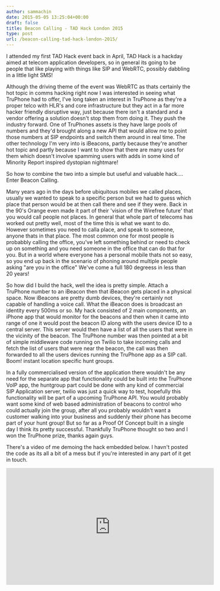 ```yaml
---
author: sammachin
date: 2015-05-05 13:25:04+00:00
draft: false
title: Beacon Calling - TAD Hack London 2015
type: post
url: /beacon-calling-tad-hack-london-2015/
---
```


I attended my first TAD Hack event back in April, TAD Hack is a hackday aimed at telecom application developers, so in general its going to be people that like playing with things like SIP and WebRTC, possibly dabbling in a little light SMS!

Although the driving theme of the event was WebRTC as thats certainly the hot topic in comms hacking right now I was interested in seeing what TruPhone had to offer, I've long taken an interest in TruPhone as they're a proper telco with HLR's and core infrastructure but they act in a far more hacker friendly disruptive way, just because there isn't a standard and a vendor offering a solution doesn't stop them from doing it. They push the industry forward.
One of TruPhones assets is they have large pools of numbers and they'd brought along a new API that would allow me to point those numbers at SIP endpoints and switch them around in real time. The other technology I'm very into is iBeacons, partly because they're another hot topic and partly because I want to show that there are many uses for them which doesn't involve spamming users with adds in some kind of Minority Report inspired dystopian nightmare!

So how to combine the two into a simple but useful and valuable hack.... Enter Beacon Calling.

Many years ago in the days before ubiquitous mobiles we called places, usually we wanted to speak to a specific person but we had to guess which place that person would be at then call there and see if they were. Back in the 90's Orange even made it part of their 'vision of the Wirefree future' that you would call people not places. In general that whole part of telecoms has worked out pretty well, most of the time this is what we want to do. However sometimes you need to calla place, and speak to someone, anyone thats in that place. The most common one for most people is probabbly calling the office, you've left something behind or need to check up on something and you need someone in the office that can do that for you. But in a world where everyone has a personal mobile thats not so easy, so you end up back in the scenario of phoning around multiple people asking "are you in the office" We've come a full 180 degreess in less than 20 years!

So how did I build the hack, well the idea is pretty simple. Attach a TruPhone number to an iBeacon then that iBeacon gets placed in a physical space. Now iBeacons are pretty dumb devices, they're certainly not capable of handling a voice call. What the iBeacon does is broadcast an identity every 500ms or so. My hack consisted of 2 main components, an iPhone app that would monitor for the beacons and then when it came into range of one it would post the beacon ID along with the users device ID to a central server. This server would then have a list of all the users that were in the vicinity of the beacon. The TruPhone number was then pointed at a bit of simple middleware code running on Twilio to take incoming calls and fetch the list of users that were near the beacon, the call was then forwarded to all the users devices running the TruPhone app as a SIP call. Boom! instant location specific hunt groups.

In a fully commercialised version of the application there wouldn't be any need for the separate app that functionality could be built into the TruPhone VoIP app, the huntgroup part could be done with any kind of commercial SIP Application server, twilio was just a quick way to test, hopefully this functionality will be part of a upcoming TruPhone API. You would probably want some kind of web based administration of beacons to control who could actually join the group, after all you probably wouldn't want a customer walking into your business and suddenly their phone has become part of your hunt group! But so far as a Proof Of Concept built in a single day I think its pretty successful. Thankfully TruPhone thought so two and I won the TruPhone prize, thanks again guys.

There's a video of me demoing the hack embedded below. I havn't posted the code as its all a bit of a mess but if you're interested in any part of it get in touch.

<iframe width="560" allowfullscreen="None" src="https://www.youtube.com/embed/e4toIPXHVpY" frameborder="0" height="315"></iframe>
